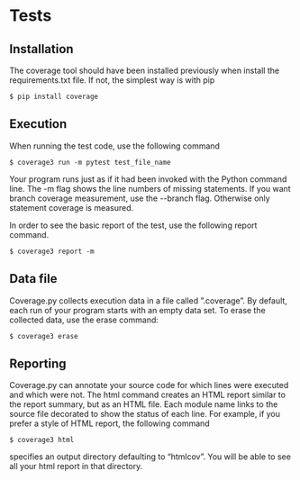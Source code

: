 # Tests 

## Installation
The coverage tool should have been installed previously when install the requirements.txt file.
If not, the simplest way is with pip
```
$ pip install coverage
```

## Execution
When running the test code, use the following command 
```
$ coverage3 run -m pytest test_file_name
```
Your program runs just as if it had been invoked with the Python command line.
The -m flag shows the line numbers of missing statements.
If you want branch coverage measurement, use the --branch flag. 
Otherwise only statement coverage is measured.

In order to see the basic report of the test, use the following report command.
```
$ coverage3 report -m
```

## Data file
Coverage.py collects execution data in a file called ”.coverage”.
By default, each run of your program starts with an empty data set.
To erase the collected data, use the erase command:
```
$ coverage3 erase
```

## Reporting
Coverage.py can annotate your source code for which lines were executed and which were not. 
The html command creates an HTML report similar to the report summary, but as an HTML file. 
Each module name links to the source file decorated to show the status of each line.
For example, if you prefer a style of HTML report, the following command 

```
$ coverage3 html
```
specifies an output directory defaulting to “htmlcov”.
You will be able to see all your html report in that directory.
